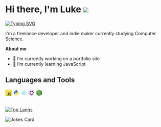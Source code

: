 <div align="auto">
   <h1>Hi there, I'm Luke <img src="https://media.giphy.com/media/hvRJCLFzcasrR4ia7z/giphy.gif" width="25px"></h1>

[![Typing SVG](https://readme-typing-svg.demolab.com?font=Fira+Code&weight=600&size=24&pause=1000&color=8847F7&vCenter=true&width=435&lines=Software+Developer;Freelancer;Dungeon+Master;Data+Analyst;Indie+Maker)](https://git.io/typing-svg)
</div>


I'm a freelance developer and indie maker currently studying Computer Science. 

**About me**
- 🔭 I’m currently working on a portfolio site
- 🌱 I’m currently learning JavaScript


<div>
<h2>Languages and Tools</h2>
<code><img height="20" alt="javascript" src="https://raw.githubusercontent.com/github/explore/80688e429a7d4ef2fca1e82350fe8e3517d3494d/topics/javascript/javascript.png"></code>
<code><img height="20" alt="Python" src="https://github.com/devicons/devicon/blob/master/icons/python/python-original.svg"></code>
<code><img height="20" alt="react" src="https://raw.githubusercontent.com/github/explore/80688e429a7d4ef2fca1e82350fe8e3517d3494d/topics/react/react.png"></code>
<code><img height="20" alt="Csharp" src="https://github.com/devicons/devicon/blob/master/icons/csharp/csharp-line.svg"></code>
<code><img height="20" alt="nodejs" src="https://raw.githubusercontent.com/github/explore/80688e429a7d4ef2fca1e82350fe8e3517d3494d/topics/nodejs/nodejs.png"></code>    
<br />
<br />

[![Top Langs](https://github-readme-stats.vercel.app/api/top-langs/?username=dysax&layout=donut)](https://github.com/dysax/github-readme-stats)

<!-- Markdown -->

![Jokes Card](https://readme-jokes.vercel.app/api?theme=tokyonight)
</div>
<!--
**Dysax/Dysax** is a ✨ _special_ ✨ repository because its `README.md` (this file) appears on your GitHub profile.

Here are some ideas to get you started:

 ...
 ...
- 👯 I’m looking to collaborate on ...
- 🤔 I’m looking for help with ...
- 💬 Ask me about ...
- 📫 How to reach me: ...
- 😄 Pronouns: ...
- ⚡ Fun fact: ...

- 🎮
[![Typing SVG](https://readme-typing-svg.demolab.com?font=Hubot+Sans&weight=600&size=24&pause=1000&color=4078C0&width=435&lines=Software+Developer;Freelancer;Dungeon+Master;Data+Analyst;Indie+Maker;Midlane+main)](https://git.io/typing-svg)

typing thing
https://readme-typing-svg.demolab.com/demo/
-->
